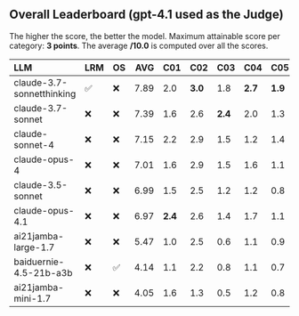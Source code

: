 ## Overall Leaderboard (gpt-4.1 used as the Judge)

The higher the score, the better the model.
Maximum attainable score per category: **3 points**.
The average **/10.0** is computed over all the scores.

| LLM                       | LRM                | OS                 |   AVG | C01     | C02     | C03     | C04     | C05     | C06     | C07     | C08     | C09     | C10     | C11     | C12     | C13     |
|:--------------------------|:-------------------|:-------------------|------:|:--------|:--------|:--------|:--------|:--------|:--------|:--------|:--------|:--------|:--------|:--------|:--------|:--------|
| claude-3.7-sonnetthinking | :white_check_mark: | :x:                |  7.89 | 2.0     | **3.0** | 1.8     | **2.7** | **1.9** | 2.5     | **2.5** | 2.6     | 2.8     | 0.7     | 2.4     | 3.0     | **2.9** |
| claude-3.7-sonnet         | :x:                | :x:                |  7.39 | 1.6     | 2.6     | **2.4** | 2.0     | 1.3     | 2.5     | 2.2     | 2.4     | 2.8     | 1.1     | 2.1     | **3.0** | 2.8     |
| claude-sonnet-4           | :x:                | :x:                |  7.15 | 2.2     | 2.9     | 1.5     | 1.2     | 1.4     | 2.6     | 2.4     | 1.9     | 2.9     | 1.1     | 2.1     | 2.8     | 2.9     |
| claude-opus-4             | :x:                | :x:                |  7.01 | 1.6     | 2.9     | 1.5     | 1.6     | 1.1     | 2.5     | 2.2     | **2.6** | 2.9     | 1.2     | 1.6     | 2.9     | 2.8     |
| claude-3.5-sonnet         | :x:                | :x:                |  6.99 | 1.5     | 2.5     | 1.2     | 1.2     | 0.8     | **2.9** | 2.2     | **2.6** | 2.9     | **1.4** | **2.4** | 3.0     | 2.7     |
| claude-opus-4.1           | :x:                | :x:                |  6.97 | **2.4** | 2.6     | 1.4     | 1.7     | 1.1     | 2.8     | 2.2     | 1.8     | 2.8     | 0.9     | 1.9     | 2.7     | 2.8     |
| ai21jamba-large-1.7       | :x:                | :x:                |  5.47 | 1.0     | 2.5     | 0.6     | 1.1     | 0.9     | 2.0     | 2.1     | 0.7     | **2.9** | 0.6     | 1.8     | 2.5     | 2.7     |
| baiduernie-4.5-21b-a3b    | :x:                | :white_check_mark: |  4.14 | 1.1     | 2.2     | 0.8     | 1.1     | 0.7     | 1.8     | 1.1     | 0.3     | 2.0     | 0.4     | 1.1     | 1.5     | 2.1     |
| ai21jamba-mini-1.7        | :x:                | :x:                |  4.05 | 1.6     | 1.3     | 0.5     | 1.2     | 0.8     | 1.5     | 1.2     | 0.7     | 1.9     | 0.6     | 0.9     | 1.8     | 1.9     |